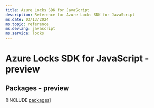 ```yaml
---
title: Azure Locks SDK for JavaScript
description: Reference for Azure Locks SDK for JavaScript
ms.date: 03/13/2024
ms.topic: reference
ms.devlang: javascript
ms.service: locks
---
```

# Azure Locks SDK for JavaScript - preview
## Packages - preview
[!INCLUDE [packages](locks-index.md)]